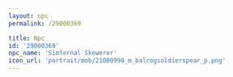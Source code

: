 ```yaml
---
layout: npc
permalink: /29000369

title: Npc
id: '29000369'
npc_name: 'Simfernal Skewerer'
icon_url: 'portrait/mob/21000998_m_balrogsoldierspear_p.png'
---
```


